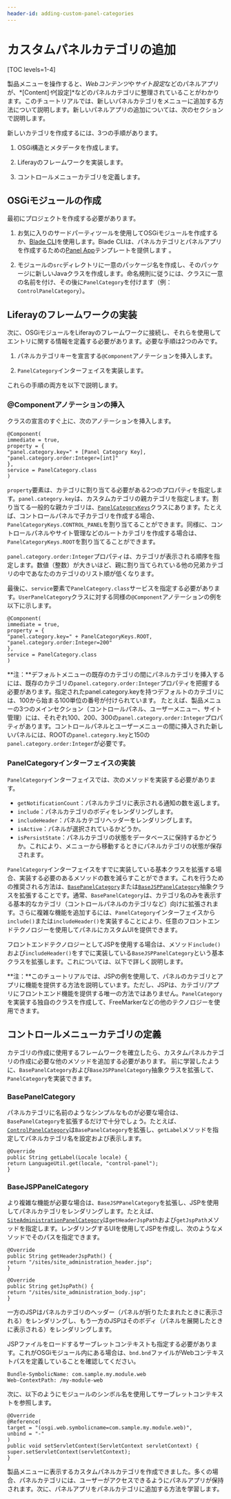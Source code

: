 ```yaml
---
header-id: adding-custom-panel-categories
---
```


# カスタムパネルカテゴリの追加

[TOC levels=1-4]

製品メニューを操作すると、*Webコンテンツ*や*サイト設定*などのパネルアプリが、*[Content]*や*[設定]*などのパネルカテゴリに整理されていることがわかります。このチュートリアルでは、新しいパネルカテゴリをメニューに追加する方法について説明します。新しいパネルアプリの追加については、次のセクションで説明します。

新しいカテゴリを作成するには、3つの手順があります。

1. OSGi構造とメタデータを作成します。

2. Liferayのフレームワークを実装します。

3. コントロールメニューカテゴリを定義します。

## OSGiモジュールの作成

最初にプロジェクトを作成する必要があります。

1. お気に入りのサードパーティツールを使用してOSGiモジュールを作成するか、[Blade CLI](/docs/7-1/tutorials/-/knowledge_base/t/blade-cli)を使用します。Blade CLIは、パネルカテゴリとパネルアプリを作成するための[Panel App](/docs/7-1/reference/-/knowledge_base/r/panel-app-template)テンプレートを提供します 。

2. モジュールの`src`ディレクトリに一意のパッケージ名を作成し、そのパッケージに新しいJavaクラスを作成します。命名規則に従うには、クラスに一意の名前を付け、その後に`PanelCategory`を付けます（例：`ControlPanelCategory`）。

## Liferayのフレームワークの実装

次に、OSGiモジュールをLiferayのフレームワークに接続し、それらを使用してエントリに関する情報を定義する必要があります。必要な手順は2つのみです。

1. パネルカテゴリキーを宣言する`@Component`アノテーションを挿入します。

2. `PanelCategory`インターフェイスを実装します。

これらの手順の両方を以下で説明します。

### @Componentアノテーションの挿入

クラスの宣言のすぐ上に、次のアノテーションを挿入します。

    @Component(
    immediate = true,
    property = {
    "panel.category.key=" + [Panel Category Key],
    "panel.category.order:Integer=[int]"
    },
    service = PanelCategory.class
    )

`property`要素は、カテゴリに割り当てる必要がある2つのプロパティを指定します。`panel.category.key`は、カスタムカテゴリの親カテゴリを指定します。割り当てる一般的な親カテゴリは、[`PanelCategoryKeys`](@app-ref@/web-experience/latest/javadocs/com/liferay/application/list/constants/PanelCategoryKeys.html)クラスにあります。たとえば、コントロールパネルで子カテゴリを作成する場合、`PanelCategoryKeys.CONTROL_PANEL`を割り当てることができます。同様に、コントロールパネルやサイト管理などのルートカテゴリを作成する場合は、`PanelCategoryKeys.ROOT`を割り当てることができます。

`panel.category.order:Integer`プロパティは、カテゴリが表示される順序を指定します。数値（整数）が大きいほど、親に割り当てられている他の兄弟カテゴリの中であなたのカテゴリのリスト順が低くなります。

最後に、`service`要素で`PanelCategory.class`サービスを指定する必要があります。`UserPanelCategory`クラスに対する同様の`@Component`アノテーションの例を以下に示します。

    @Component(
    immediate = true,
    property = {
    "panel.category.key=" + PanelCategoryKeys.ROOT,
    "panel.category.order:Integer=200"
    },
    service = PanelCategory.class
    )

**注：**デフォルトメニューの既存のカテゴリの間にパネルカテゴリを挿入するには、既存のカテゴリの`panel.category.order:Integer`プロパティを把握する必要があります。指定されたpanel.category.keyを持つデフォルトのカテゴリには、100から始まる100単位の番号が付けられています。
たとえば、製品メニューの3つのメインセクション（コントロールパネル、ユーザーメニュー、サイト管理）には、それぞれ100、200、300の`panel.category.order:Integer`プロパティがあります。コントロールパネルとユーザーメニューの間に挿入された新しいパネルには、ROOTの`panel.category.key`と150の`panel.category.order:Integer`が必要です。

### PanelCategoryインターフェイスの実装

`PanelCategory`インターフェイスでは、次のメソッドを実装する必要があります。

- `getNotificationCount`：パネルカテゴリに表示される通知の数を返します。
- `include`：パネルカテゴリのボディをレンダリングします。
- `includeHeader`：パネルカテゴリヘッダーをレンダリングします。
- `isActive`：パネルが選択されているかどうか。
- `isPersistState`：パネルカテゴリの状態をデータベースに保持するかどうか。これにより、メニューから移動するときにパネルカテゴリの状態が保存されます。

`PanelCategory`インターフェイスをすでに実装している基本クラスを拡張する場合、実装する必要のあるメソッドの数を減らすことができます。これを行うための推奨される方法は、[`BasePanelCategory`](@app-ref@/web-experience/latest/javadocs/com/liferay/application/list/BasePanelCategory.html)または[`BaseJSPPanelCategory`](@app-ref@/web-experience/latest/javadocs/com/liferay/application/list/BaseJSPPanelCategory.html)抽象クラスを拡張することです。通常、`BasePanelCategory`は、カテゴリ名のみを表示する基本的なカテゴリ（コントロールパネルのカテゴリなど）向けに拡張されます。さらに複雑な機能を追加するには、`PanelCategory`インターフェイスから`include()`または`includeHeader()`を実装することにより、任意のフロントエンドテクノロジーを使用してパネルにカスタムUIを提供できます。

フロントエンドテクノロジーとしてJSPを使用する場合は、メソッド`include()`および`includeHeader()`をすでに実装している`BaseJSPPanelCategory`という基本クラスを拡張します。これについては、以下で詳しく説明します。

**注：**このチュートリアルでは、JSPの例を使用して、パネルのカテゴリとアプリに機能を提供する方法を説明しています。ただし、JSPは、カテゴリ/アプリにフロントエンド機能を提供する唯一の方法ではありません。`PanelCategory`を実装する独自のクラスを作成して、FreeMarkerなどの他のテクノロジーを使用できます。

## コントロールメニューカテゴリの定義

カテゴリの作成に使用するフレームワークを確立したら、カスタムパネルカテゴリの作成に必要な他のメソッドを追加する必要があります。
前に学習したように、`BasePanelCategory`および`BaseJSPPanelCategory`抽象クラスを拡張して、`PanelCategory`を実装できます。

### BasePanelCategory

パネルカテゴリに名前のようなシンプルなものが必要な場合は、`BasePanelCategory`を拡張するだけで十分でしょう。たとえば、[`ControlPanelCategory`](https://github.com/liferay/liferay-portal/blob/7.0.3-ga4/modules/apps/web-experience/product-navigation/product-navigation-control-panel/src/main/java/com/liferay/product/navigation/control/panel/internal/application/list/ControlPanelCategory.java)は`BasePanelCategory`を拡張し、`getLabel`メソッドを指定してパネルカテゴリ名を設定および表示します。

    @Override
    public String getLabel(Locale locale) {
    return LanguageUtil.get(locale, "control-panel");
    }

### BaseJSPPanelCategory

より複雑な機能が必要な場合は、`BaseJSPPanelCategory`を拡張し、JSPを使用してパネルカテゴリをレンダリングします。たとえば、[`SiteAdministrationPanelCategory`](https://github.com/liferay/liferay-portal/blob/7.0.3-ga4/modules/apps/web-experience/product-navigation/product-navigation-site-administration/src/main/java/com/liferay/product/navigation/site/administration/internal/application/list/SiteAdministrationPanelCategory.java)は`getHeaderJspPath`および`getJspPath`メソッドを指定します。レンダリングするUIを使用してJSPを作成し、次のようなメソッドでそのパスを指定できます。

    @Override
    public String getHeaderJspPath() {
    return "/sites/site_administration_header.jsp";
    }
    
    @Override
    public String getJspPath() {
    return "/sites/site_administration_body.jsp";
    }

一方のJSPはパネルカテゴリのヘッダー（パネルが折りたたまれたときに表示される）をレンダリングし、もう一方のJSPはそのボディ（パネルを展開したときに表示される）をレンダリングします。

JSPファイルをロードするサーブレットコンテキストも指定する必要があります。これがOSGiモジュール内にある場合は、`bnd.bnd`ファイルがWebコンテキストパスを定義していることを確認してください。

    Bundle-SymbolicName: com.sample.my.module.web
    Web-ContextPath: /my-module-web

次に、以下のようにモジュールのシンボル名を使用してサーブレットコンテキストを参照します。

    @Override
    @Reference(
    target = "(osgi.web.symbolicname=com.sample.my.module.web)",
    unbind = "-"
    )
    public void setServletContext(ServletContext servletContext) {
    super.setServletContext(servletContext);
    }

 製品メニューに表示するカスタムパネルカテゴリを作成できました。多くの場合、パネルカテゴリには、ユーザーがアクセスできるようにパネルアプリが保持されます。次に、パネルアプリをパネルカテゴリに追加する方法を学習します。
